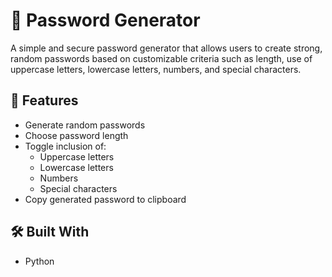 # 🔐 Password Generator

A simple and secure password generator that allows users to create strong, random passwords based on customizable criteria such as length, use of uppercase letters, lowercase letters, numbers, and special characters.

## 🚀 Features

- Generate random passwords
- Choose password length
- Toggle inclusion of:
  - Uppercase letters
  - Lowercase letters
  - Numbers
  - Special characters
- Copy generated password to clipboard

## 🛠️ Built With

- Python
